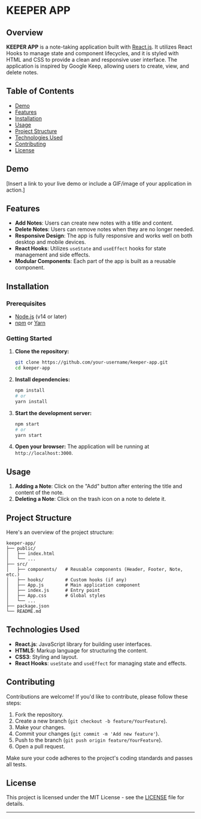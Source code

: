 
# KEEPER APP

## Overview

**KEEPER APP** is a note-taking application built with [React.js](https://reactjs.org/). It utilizes React Hooks to manage state and component lifecycles, and it is styled with HTML and CSS to provide a clean and responsive user interface. The application is inspired by Google Keep, allowing users to create, view, and delete notes.

## Table of Contents

- [Demo](#demo)
- [Features](#features)
- [Installation](#installation)
- [Usage](#usage)
- [Project Structure](#project-structure)
- [Technologies Used](#technologies-used)
- [Contributing](#contributing)
- [License](#license)

## Demo

[Insert a link to your live demo or include a GIF/image of your application in action.]

## Features

- **Add Notes**: Users can create new notes with a title and content.
- **Delete Notes**: Users can remove notes when they are no longer needed.
- **Responsive Design**: The app is fully responsive and works well on both desktop and mobile devices.
- **React Hooks**: Utilizes `useState` and `useEffect` hooks for state management and side effects.
- **Modular Components**: Each part of the app is built as a reusable component.

## Installation

### Prerequisites

- [Node.js](https://nodejs.org/) (v14 or later)
- [npm](https://www.npmjs.com/) or [Yarn](https://yarnpkg.com/)

### Getting Started

1. **Clone the repository:**
   ```bash
   git clone https://github.com/your-username/keeper-app.git
   cd keeper-app
   ```

2. **Install dependencies:**
   ```bash
   npm install
   # or
   yarn install
   ```

3. **Start the development server:**
   ```bash
   npm start
   # or
   yarn start
   ```

4. **Open your browser:**
   The application will be running at `http://localhost:3000`.

## Usage

1. **Adding a Note**: Click on the "Add" button after entering the title and content of the note.
2. **Deleting a Note**: Click on the trash icon on a note to delete it.

## Project Structure

Here's an overview of the project structure:

```
keeper-app/
├── public/
│   ├── index.html
│   └── ...
├── src/
│   ├── components/   # Reusable components (Header, Footer, Note, etc.)
│   ├── hooks/        # Custom hooks (if any)
│   ├── App.js        # Main application component
│   ├── index.js      # Entry point
│   ├── App.css       # Global styles
│   └── ...
├── package.json
└── README.md
```

## Technologies Used

- **React.js**: JavaScript library for building user interfaces.
- **HTML5**: Markup language for structuring the content.
- **CSS3**: Styling and layout.
- **React Hooks**: `useState` and `useEffect` for managing state and effects.

## Contributing

Contributions are welcome! If you'd like to contribute, please follow these steps:

1. Fork the repository.
2. Create a new branch (`git checkout -b feature/YourFeature`).
3. Make your changes.
4. Commit your changes (`git commit -m 'Add new feature'`).
5. Push to the branch (`git push origin feature/YourFeature`).
6. Open a pull request.

Make sure your code adheres to the project's coding standards and passes all tests.

## License

This project is licensed under the MIT License - see the [LICENSE](LICENSE) file for details.

---
